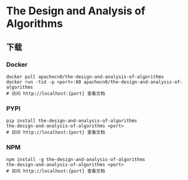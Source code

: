 # The Design and Analysis of Algorithms

## 下载

### Docker

```
docker pull apachecn0/the-design-and-analysis-of-algorithms
docker run -tid -p <port>:80 apachecn0/the-design-and-analysis-of-algorithms
# 访问 http://localhost:{port} 查看文档
```

### PYPI

```
pip install the-design-and-analysis-of-algorithms
the-design-and-analysis-of-algorithms <port>
# 访问 http://localhost:{port} 查看文档
```

### NPM

```
npm install -g the-design-and-analysis-of-algorithms
the-design-and-analysis-of-algorithms <port>
# 访问 http://localhost:{port} 查看文档
```